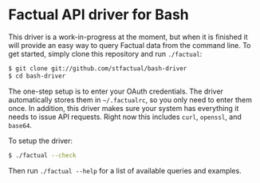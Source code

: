 # Factual API driver for Bash

This driver is a work-in-progress at the moment, but when it is finished it will
provide an easy way to query Factual data from the command line. To get started,
simply clone this repository and run `./factual`:

```sh
$ git clone git://github.com/stfactual/bash-driver
$ cd bash-driver
```

The one-step setup is to enter your OAuth credentials. The driver automatically
stores them in `~/.factualrc`, so you only need to enter them once. In addition,
this driver makes sure your system has everything it needs to issue API
requests. Right now this includes `curl`, `openssl`, and `base64`.

To setup the driver:

```sh
$ ./factual --check
```

Then run `./factual --help` for a list of available queries and examples.
